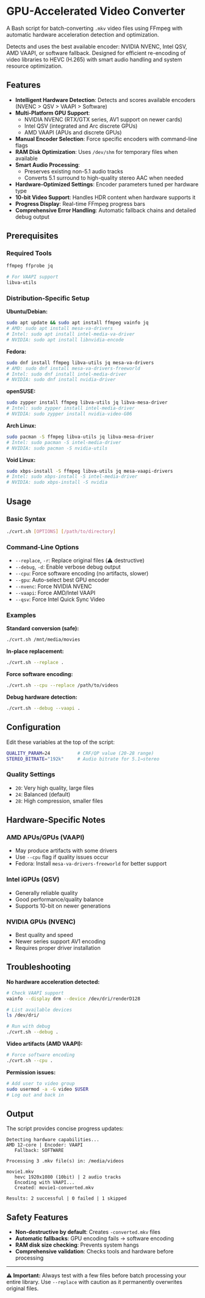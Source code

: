 # GPU-Accelerated Video Converter

A Bash script for batch-converting `.mkv` video files using FFmpeg with automatic hardware acceleration detection and optimization.

Detects and uses the best available encoder: NVIDIA NVENC, Intel QSV, AMD VAAPI, or software fallback. Designed for efficient re-encoding of video libraries to HEVC (H.265) with smart audio handling and system resource optimization.

## Features

* **Intelligent Hardware Detection**: Detects and scores available encoders (NVENC > QSV > VAAPI > Software)
* **Multi-Platform GPU Support**: 
  - NVIDIA NVENC (RTX/GTX series, AV1 support on newer cards)
  - Intel QSV (integrated and Arc discrete GPUs)
  - AMD VAAPI (APUs and discrete GPUs)
* **Manual Encoder Selection**: Force specific encoders with command-line flags
* **RAM Disk Optimization**: Uses `/dev/shm` for temporary files when available
* **Smart Audio Processing**:
  - Preserves existing non-5.1 audio tracks
  - Converts 5.1 surround to high-quality stereo AAC when needed
* **Hardware-Optimized Settings**: Encoder parameters tuned per hardware type
* **10-bit Video Support**: Handles HDR content when hardware supports it
* **Progress Display**: Real-time FFmpeg progress bars
* **Comprehensive Error Handling**: Automatic fallback chains and detailed debug output

## Prerequisites

### Required Tools
```bash
ffmpeg ffprobe jq

# For VAAPI support
libva-utils
```

### Distribution-Specific Setup

**Ubuntu/Debian:**
```bash
sudo apt update && sudo apt install ffmpeg vainfo jq
# AMD: sudo apt install mesa-va-drivers
# Intel: sudo apt install intel-media-va-driver
# NVIDIA: sudo apt install libnvidia-encode
```

**Fedora:**
```bash
sudo dnf install ffmpeg libva-utils jq mesa-va-drivers
# AMD: sudo dnf install mesa-va-drivers-freeworld
# Intel: sudo dnf install intel-media-driver
# NVIDIA: sudo dnf install nvidia-driver
```

**openSUSE:**
```bash
sudo zypper install ffmpeg libva-utils jq libva-mesa-driver
# Intel: sudo zypper install intel-media-driver
# NVIDIA: sudo zypper install nvidia-video-G06
```

**Arch Linux:**
```bash
sudo pacman -S ffmpeg libva-utils jq libva-mesa-driver
# Intel: sudo pacman -S intel-media-driver
# NVIDIA: sudo pacman -S nvidia-utils
```

**Void Linux:**
```bash
sudo xbps-install -S ffmpeg libva-utils jq mesa-vaapi-drivers
# Intel: sudo xbps-install -S intel-media-driver
# NVIDIA: sudo xbps-install -S nvidia
```

## Usage

### Basic Syntax
```bash
./cvrt.sh [OPTIONS] [/path/to/directory]
```

### Command-Line Options
- `--replace`, `-r`: Replace original files (⚠️ destructive)
- `--debug`, `-d`: Enable verbose debug output
- `--cpu`: Force software encoding (no artifacts, slower)
- `--gpu`: Auto-select best GPU encoder
- `--nvenc`: Force NVIDIA NVENC
- `--vaapi`: Force AMD/Intel VAAPI  
- `--qsv`: Force Intel Quick Sync Video

### Examples

**Standard conversion (safe):**
```bash
./cvrt.sh /mnt/media/movies
```

**In-place replacement:**
```bash
./cvrt.sh --replace .
```

**Force software encoding:**
```bash
./cvrt.sh --cpu --replace /path/to/videos
```

**Debug hardware detection:**
```bash
./cvrt.sh --debug --vaapi .
```

## Configuration

Edit these variables at the top of the script:

```bash
QUALITY_PARAM=24          # CRF/QP value (20-28 range)
STEREO_BITRATE="192k"     # Audio bitrate for 5.1→stereo
```

### Quality Settings
- `20`: Very high quality, large files
- `24`: Balanced (default)
- `28`: High compression, smaller files

## Hardware-Specific Notes

### AMD APUs/GPUs (VAAPI)
- May produce artifacts with some drivers
- Use `--cpu` flag if quality issues occur
- Fedora: Install `mesa-va-drivers-freeworld` for better support

### Intel iGPUs (QSV)
- Generally reliable quality
- Good performance/quality balance
- Supports 10-bit on newer generations

### NVIDIA GPUs (NVENC)
- Best quality and speed
- Newer series support AV1 encoding
- Requires proper driver installation

## Troubleshooting

**No hardware acceleration detected:**
```bash
# Check VAAPI support
vainfo --display drm --device /dev/dri/renderD128

# List available devices
ls /dev/dri/

# Run with debug
./cvrt.sh --debug .
```

**Video artifacts (AMD VAAPI):**
```bash
# Force software encoding
./cvrt.sh --cpu .
```

**Permission issues:**
```bash
# Add user to video group
sudo usermod -a -G video $USER
# Log out and back in
```

## Output

The script provides concise progress updates:
```
Detecting hardware capabilities...
AMD 12-core | Encoder: VAAPI
   Fallback: SOFTWARE

Processing 3 .mkv file(s) in: /media/videos

movie1.mkv
   hevc 1920x1080 (10bit) | 2 audio tracks
   Encoding with VAAPI...
   Created: movie1-converted.mkv

Results: 2 successful | 0 failed | 1 skipped
```

## Safety Features

- **Non-destructive by default**: Creates `-converted.mkv` files
- **Automatic fallbacks**: GPU encoding fails → software encoding
- **RAM disk size checking**: Prevents system hangs
- **Comprehensive validation**: Checks tools and hardware before processing

---

**⚠️ Important:** Always test with a few files before batch processing your entire library. Use `--replace` with caution as it permanently overwrites original files.